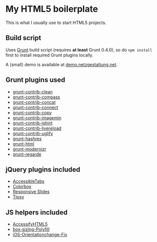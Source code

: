 # My HTML5 boilerplate

This is what I usually use to start HTML5 projects.

## Build script

Uses [Grunt](http://gruntjs.com) build script (requires **at least** Grunt 0.4.0), so do `npm install` first to install required Grunt plugins locally.

A (small) demo is available at [demo.netzgestaltung.net](http://demo.netzgestaltung.net).

## Grunt plugins used

* [grunt-contrib-clean](https://npmjs.org/package/grunt-contrib-clean)
* [grunt-contrib-compass](https://npmjs.org/package/grunt-contrib-compass)
* [grunt-contrib-concat](https://npmjs.org/package/grunt-contrib-concat)
* [grunt-contrib-connect](https://npmjs.org/package/grunt-contrib-connect)
* [grunt-contrib-copy](https://npmjs.org/package/grunt-contrib-copy)
* [grunt-contrib-imagemin](https://npmjs.org/package/grunt-contrib-imagemin)
* [grunt-contrib-jshint](https://npmjs.org/package/grunt-contrib-jshint)
* [grunt-contrib-livereload](https://npmjs.org/package/grunt-contrib-livereload)
* [grunt-contrib-uglify](https://npmjs.org/package/grunt-contrib-uglify)
* [grunt-hashres](https://npmjs.org/package/grunt-hashres)
* [grunt-html](https://npmjs.org/package/grunt-html)
* [grunt-modernizr](https://npmjs.org/package/grunt-modernizr)
* [grunt-regarde](https://github.com/yeoman/grunt-regarde)

## jQuery plugins included

* [AccessibleTabs](https://github.com/ginader/Accessible-Tabs)
* [Colorbox](https://github.com/jackmoore/colorbox)
* [Responsive Slides](https://github.com/viljamis/ResponsiveSlides.js)
* [Tipsy](https://github.com/jaz303/tipsy)

## JS helpers included

* [AccessifyHTML5](https://github.com/yatil/accessifyhtml5.js)
* [box-sizing-Polyfill](https://github.com/Schepp/box-sizing-polyfill)
* [iOS-Orientationchange-Fix](https://github.com/scottjehl/iOS-Orientationchange-Fix)
